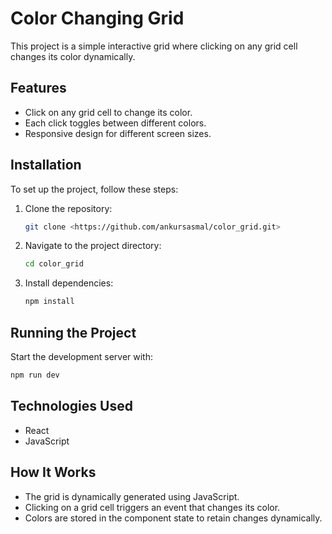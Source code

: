 # Color Changing Grid

This project is a simple interactive grid where clicking on any grid cell changes its color dynamically.

## Features
- Click on any grid cell to change its color.
- Each click toggles between different colors.
- Responsive design for different screen sizes.

## Installation
To set up the project, follow these steps:

1. Clone the repository:
   ```sh
   git clone <https://github.com/ankursasmal/color_grid.git>
   ```

2. Navigate to the project directory:
   ```sh
   cd color_grid
   ```

3. Install dependencies:
   ```sh
   npm install
   ```

## Running the Project
Start the development server with:
   ```sh
   npm run dev
   ```

## Technologies Used
- React
- JavaScript

## How It Works
- The grid is dynamically generated using JavaScript.
- Clicking on a grid cell triggers an event that changes its color.
- Colors are stored in the component state to retain changes dynamically.

 